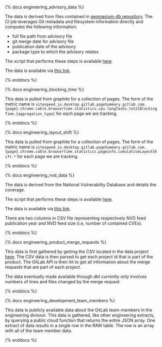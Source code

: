 {% docs engineering_advisory_data %}

The data is derived from files contained in [gemnasium-db repository](https://gitlab.com/gitlab-org/security-products/gemnasium-db). The CI job leverages Git metadata and filesystem information directly and computes the following information:

* full file path from advisory file
* git merge date for advisory file
* publication date of the advisory
* package type to which the advisory relates

The script that performs these steps is available [here](https://gitlab.com/gitlab-org/security-products/gemnasium-db/blob/master/stats/scripts/prepare_data.rb).

The data is available via [this link](https://gitlab.com/gitlab-org/security-products/gemnasium-db/-/jobs/artifacts/master/raw/data/data.tar.gz?job=pages).

{% enddocs %}

{% docs engineering_blocking_time %}

This data is pulled from graphite for a collection of pages.  The form of the metric name is `sitespeed_io.desktop.gitlab.pageSummary.gitlab_com.{page}.chrome.cable.browsertime.statistics.cpu.longTasks.totalBlockingTime.{aggregation_type}` for each page we are tracking.

{% enddocs %}

{% docs engineering_layout_shift %}

This data is pulled from graphite for a collection of pages.  The form of the metric name is `sitespeed_io.desktop.gitlab.pageSummary.gitlab_com.{page}.chrome.cable.browsertime.statistics.pageinfo.cumulativeLayoutShift.*` for each page we are tracking.

{% enddocs %}

{% docs engineering_nvd_data %}

The data is derived from the National Vulnerability Database and details the coverage. 

The script that performs these steps is available [here](https://gitlab.com/gitlab-org/security-products/gemnasium-db/blob/master/stats/scripts/prepare_data.rb).

The data is available via [this link](https://gitlab.com/gitlab-org/security-products/gemnasium-db/-/jobs/artifacts/master/raw/data/nvd.tar.gz?job=pages).

There are two columns in CSV file representing respectively NVD feed publication year and NVD feed size (i.e, number of contained CVEs).

{% enddocs %}

{% docs engineering_product_merge_requests %}

This data is first gathered by getting the CSV located in the data project [here](https://gitlab.com/gitlab-data/analytics/raw/master/transform/snowflake-dbt/data/projects_part_of_product.csv).  The CSV data is then parsed to get each project id that is part of the product.  The GitLab API is then hit to get all information about the merge requests that are part of each project.

The data eventually made available through dbt currently only involves numbers of lines and files changed by the merge request.

{% enddocs %}

{% docs engineering_development_team_members %}

This data is publicly available data about the GitLab team-members in the engineering division.  This data is gathered, like other engineering extracts, by querying a public cloud function that returns the entire JSON array.  One extract of data results in a single row in the RAW table.  The row is an array with all of the team member data.

{% enddocs %}